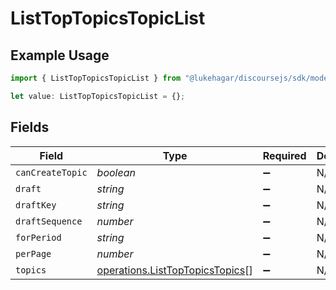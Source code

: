 # ListTopTopicsTopicList

## Example Usage

```typescript
import { ListTopTopicsTopicList } from "@lukehagar/discoursejs/sdk/models/operations";

let value: ListTopTopicsTopicList = {};
```

## Fields

| Field                                                                                     | Type                                                                                      | Required                                                                                  | Description                                                                               |
| ----------------------------------------------------------------------------------------- | ----------------------------------------------------------------------------------------- | ----------------------------------------------------------------------------------------- | ----------------------------------------------------------------------------------------- |
| `canCreateTopic`                                                                          | *boolean*                                                                                 | :heavy_minus_sign:                                                                        | N/A                                                                                       |
| `draft`                                                                                   | *string*                                                                                  | :heavy_minus_sign:                                                                        | N/A                                                                                       |
| `draftKey`                                                                                | *string*                                                                                  | :heavy_minus_sign:                                                                        | N/A                                                                                       |
| `draftSequence`                                                                           | *number*                                                                                  | :heavy_minus_sign:                                                                        | N/A                                                                                       |
| `forPeriod`                                                                               | *string*                                                                                  | :heavy_minus_sign:                                                                        | N/A                                                                                       |
| `perPage`                                                                                 | *number*                                                                                  | :heavy_minus_sign:                                                                        | N/A                                                                                       |
| `topics`                                                                                  | [operations.ListTopTopicsTopics](../../../sdk/models/operations/listtoptopicstopics.md)[] | :heavy_minus_sign:                                                                        | N/A                                                                                       |